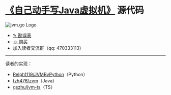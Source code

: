 # [《自己动手写Java虚拟机》][jd] 源代码

![jvm.go Logo][logo]

* [✎ 勘误表](v1/errata.md)
* [☺ 购买][jd]
* 加入读者交流群（qq: 470333113）

[logo]: https://raw.githubusercontent.com/zxh0/jvmgo-book/master/v1/gophers/cover.png
[jd]: https://item.jd.com/11935272.html

---

读者的实现：
* [Relph1119/JVMByPython](https://github.com/Relph1119/JVMByPython)（Python）
* [tzh476/zvm](https://github.com/tzh476/zvm)（Java）
* [qszhu/jvm-ts](https://github.com/qszhu/jvm-ts)（TS）
